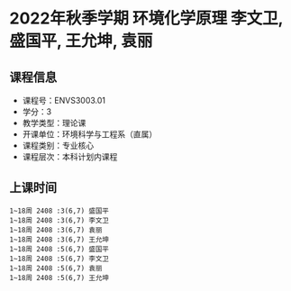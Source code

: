 # 2022年秋季学期 环境化学原理 李文卫, 盛国平, 王允坤, 袁丽






## 课程信息

- 课程号：ENVS3003.01
- 学分：3
- 教学类型：理论课
- 开课单位：环境科学与工程系（直属）
- 课程类别：专业核心
- 课程层次：本科计划内课程

## 上课时间

```
1~18周 2408 :3(6,7) 盛国平
1~18周 2408 :3(6,7) 李文卫
1~18周 2408 :3(6,7) 袁丽
1~18周 2408 :3(6,7) 王允坤
1~18周 2408 :5(6,7) 盛国平
1~18周 2408 :5(6,7) 李文卫
1~18周 2408 :5(6,7) 袁丽
1~18周 2408 :5(6,7) 王允坤
```

